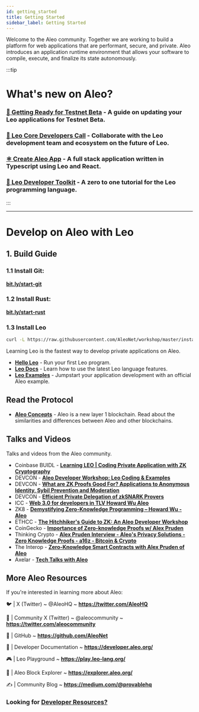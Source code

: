 ```yaml
---
id: getting_started
title: Getting Started
sidebar_label: Getting Started
---
```


Welcome to the Aleo community. Together we are working to build a platform for web applications that are
performant, secure, and private. Aleo introduces an application runtime environment that allows your software
to compile, execute, and finalize its state autonomously.

:::tip
# What's new on Aleo?  
### [**🔧 Getting Ready for Testnet Beta**](./leo/16_testnet_beta.md) - A guide on updating your Leo applications for Testnet Beta.
### [**🤝 Leo Core Developers Call**](./leo/15_core_devs_call.md) - Collaborate with the Leo development team and ecosystem on the future of Leo.
### [**⚛️ Create Aleo App**](./sdk/create-leo-app/01_create_leo_app.md) - A full stack application written in Typescript using Leo and React.
### [**🧰 Leo Developer Toolkit**](./testnet/getting_started/04_developer_toolkit.md) - A zero to one tutorial for the Leo programming language.
:::

---

# Develop on Aleo with Leo

## 1. Build Guide

### 1.1 Install Git:

**[bit.ly/start-git](https://bit.ly/start-git)**

### 1.2 Install Rust:

**[bit.ly/start-rust](https://bit.ly/start-rust)**

### 1.3 Install Leo

```bash
curl -L https://raw.githubusercontent.com/AleoNet/workshop/master/install.sh | sh 
```

Learning Leo is the fastest way to develop private applications on Aleo. 

<!-- markdown-link-check-disable -->

* [**Hello Leo**](./leo/02_hello.md) - Run your first Leo program.
* [**Leo Docs**](./00_leo_overview.md) - Learn how to use the latest Leo language features.
* [**Leo Examples**](https://developer.aleo.org/leo/examples) - Jumpstart your application development with an official Aleo example.

## Read the Protocol

* [**Aleo Concepts**](https://developer.aleo.org/concepts) - Aleo is a new layer 1 blockchain. Read about the similarities and differences between Aleo and other blockchains.

<!-- markdown-link-check-enable -->

## Talks and Videos
Talks and videos from the Aleo community.
* Coinbase BUIDL - [**Learning LEO | Coding Private Application with ZK Cryptography**](https://youtu.be/LJXjtthDl6I)
* DEVCON - [**Aleo Developer Workshop: Leo Coding & Examples**](https://youtu.be/ABPCr2TwrgE)
* DEVCON - [**What are ZK Proofs Good For? Applications to Anonymous Identity, Sybil Prevention and Moderation**](https://youtu.be/d2n0Al0P2Jc)
* DEVCON - [**Efficient Private Delegation of zkSNARK Provers**](https://youtu.be/mFzwp8gGn-E)
* ICC - [**Web 3.0 for developers in TLV Howard Wu Aleo**](https://youtu.be/-FrrylHITvg)
* ZK8 - [**Demystifying Zero-Knowledge Programming – Howard Wu - Aleo**](https://youtu.be/e-1mPNEINRI)
* ETHCC - [**The Hitchhiker's Guide to ZK: An Aleo Developer Workshop**](https://youtu.be/fjfj5kFcQe4)
* CoinGecko - [**Importance of Zero-knowledge Proofs w/ Alex Pruden**](https://youtu.be/NvYddvVBjXY)
* Thinking Crypto - [**Alex Pruden Interview - Aleo's Privacy Solutions - Zero Knowledge Proofs - a16z - Bitcoin & Crypto**](https://youtu.be/1y4jvyy8Nsk)
* The Interop - [**Zero-Knowledge Smart Contracts with Alex Pruden of Aleo**](https://youtu.be/6BwefrwgN3w)
* Axelar - [**Tech Talks with Aleo**](https://youtu.be/P7G2DKWZbVM)


## More Aleo Resources
If you're interested in learning more about Aleo:

<!-- markdown-link-check-disable -->
[//]: # (disabling markdown checks for twitter links)
🐦 | X (Twitter) ~ @AleoHQ ~ **https://twitter.com/AleoHQ**

🤝 | Community X (Twitter) ~ @aleocommunity ~ **https://twitter.com/aleocommunity**

<!-- markdown-link-check-enable -->

🐙 | GitHub ~ **https://github.com/AleoNet**

📄 | Developer Documentation ~ **https://developer.aleo.org/**

🎮 | Leo Playground ~ **https://play.leo-lang.org/**

🔎 | Aleo Block Explorer ~ **https://explorer.aleo.org/**

✍️ | Community Blog ~ **https://medium.com/@provablehq**

### Looking for [**Developer Resources?**](./leo/07_resources.md)
